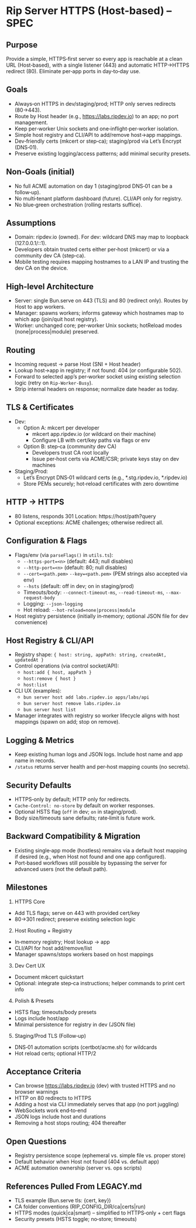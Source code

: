 # Rip Server HTTPS (Host-based) – SPEC

## Purpose
Provide a simple, HTTPS‑first server so every app is reachable at a clean URL (Host‑based), with a single listener (443) and automatic HTTP→HTTPS redirect (80). Eliminate per‑app ports in day‑to‑day use.

## Goals
- Always‑on HTTPS in dev/staging/prod; HTTP only serves redirects (80→443).
- Route by Host header (e.g., https://labs.ripdev.io) to an app; no port management.
- Keep per‑worker Unix sockets and one‑inflight‑per‑worker isolation.
- Simple host registry and CLI/API to add/remove host→app mappings.
- Dev‑friendly certs (mkcert or step‑ca); staging/prod via Let’s Encrypt (DNS‑01).
- Preserve existing logging/access patterns; add minimal security presets.

## Non‑Goals (initial)
- No full ACME automation on day 1 (staging/prod DNS‑01 can be a follow‑up).
- No multi‑tenant platform dashboard (future). CLI/API only for registry.
- No blue‑green orchestration (rolling restarts suffice).

## Assumptions
- Domain: ripdev.io (owned). For dev: wildcard DNS may map to loopback (127.0.0.1/::1).
- Developers obtain trusted certs either per‑host (mkcert) or via a community dev CA (step‑ca).
- Mobile testing requires mapping hostnames to a LAN IP and trusting the dev CA on the device.

## High‑level Architecture
- Server: single Bun.serve on 443 (TLS) and 80 (redirect only). Routes by Host to app workers.
- Manager: spawns workers; informs gateway which hostnames map to which app (join/quit host registry).
- Worker: unchanged core; per‑worker Unix sockets; hotReload modes (none|process|module) preserved.

## Routing
- Incoming request → parse Host (SNI + Host header)
- Lookup host→app in registry; if not found: 404 (or configurable 502).
- Forward to selected app’s per‑worker socket using existing selection logic (retry on `Rip-Worker-Busy`).
- Strip internal headers on response; normalize date header as today.

## TLS & Certificates
- Dev:
  - Option A: mkcert per developer
    - mkcert app.ripdev.io (or wildcard on their machine)
    - Configure LB with cert/key paths via flags or env
  - Option B: step‑ca (community dev CA)
    - Developers trust CA root locally
    - Issue per‑host certs via ACME/CSR; private keys stay on dev machines
- Staging/Prod:
  - Let’s Encrypt DNS‑01 wildcard certs (e.g., *.stg.ripdev.io, *.ripdev.io)
  - Store PEMs securely; hot‑reload certificates with zero downtime

## HTTP → HTTPS
- 80 listens, responds 301 Location: https://host/path?query
- Optional exceptions: ACME challenges; otherwise redirect all.

## Configuration & Flags
- Flags/env (via `parseFlags()` in `utils.ts`):
  - `--https-port=<n>` (default: 443; null disables)
  - `--http-port=<n>` (default: 80; null disables)
  - `--cert=<path.pem>` `--key=<path.pem>` (PEM strings also accepted via env)
  - `--hsts` (default: off in dev; on in staging/prod)
  - Timeouts/body: `--connect-timeout-ms`, `--read-timeout-ms`, `--max-request-body`
  - Logging: `--json-logging`
  - Hot reload: `--hot-reload=none|process|module`
- Host registry persistence (initially in‑memory; optional JSON file for dev convenience)

## Host Registry & CLI/API
- Registry shape: `{ host: string, appPath: string, createdAt, updatedAt }`
- Control operations (via control socket/API):
  - `host:add { host, appPath }`
  - `host:remove { host }`
  - `host:list`
- CLI UX (examples):
  - `bun server host add labs.ripdev.io apps/labs/api`
  - `bun server host remove labs.ripdev.io`
  - `bun server host list`
- Manager integrates with registry so worker lifecycle aligns with host mappings (spawn on add; stop on remove).

## Logging & Metrics
- Keep existing human logs and JSON logs. Include host name and app name in records.
- `/status` returns server health and per‑host mapping counts (no secrets).

## Security Defaults
- HTTPS‑only by default; HTTP only for redirects.
- `Cache-Control: no-store` by default on worker responses.
- Optional HSTS flag (`off` in dev; `on` in staging/prod).
- Body size/timeouts sane defaults; rate‑limit is future work.

## Backward Compatibility & Migration
- Existing single‑app mode (hostless) remains via a default host mapping if desired (e.g., when Host not found and one app configured).
- Port‑based workflows still possible by bypassing the server for advanced users (not the default path).

## Milestones
1) HTTPS Core
- Add TLS flags; serve on 443 with provided cert/key
- 80→301 redirect; preserve existing selection logic

2) Host Routing + Registry
- In‑memory registry; Host lookup → app
- CLI/API for host add/remove/list
- Manager spawns/stops workers based on host mappings

3) Dev Cert UX
- Document mkcert quickstart
- Optional: integrate step‑ca instructions; helper commands to print cert info

4) Polish & Presets
- HSTS flag; timeouts/body presets
- Logs include host/app
- Minimal persistence for registry in dev (JSON file)

5) Staging/Prod TLS (Follow‑up)
- DNS‑01 automation scripts (certbot/acme.sh) for wildcards
- Hot reload certs; optional HTTP/2

## Acceptance Criteria
- Can browse https://labs.ripdev.io (dev) with trusted HTTPS and no browser warnings
- HTTP on 80 redirects to HTTPS
- Adding a host via CLI immediately serves that app (no port juggling)
- WebSockets work end‑to‑end
- JSON logs include host and durations
- Removing a host stops routing; 404 thereafter

## Open Questions
- Registry persistence scope (ephemeral vs. simple file vs. proper store)
- Default behavior when Host not found (404 vs. default app)
- ACME automation ownership (server vs. ops scripts)

## References Pulled From LEGACY.md
- TLS example (Bun.serve tls: {cert, key})
- CA folder conventions (RIP_CONFIG_DIR/ca|certs|run)
- HTTPS modes (quick|ca|smart) – simplified to HTTPS‑only + cert flags
- Security presets (HSTS toggle; no‑store; timeouts)
